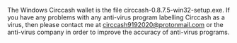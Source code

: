 The Windows Circcash wallet is the file circcash-0.8.7.5-win32-setup.exe. If you have any problems with any anti-virus program labelling Circcash as a virus, then please contact me at circcash9192020@protonmail.com or the anti-virus company in order to improve the accuracy of anti-virus programs.
